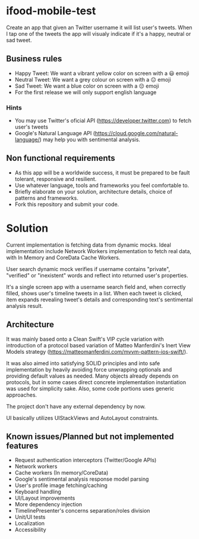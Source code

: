 # ifood-mobile-test
Create an app that given an Twitter username it will list user's tweets. When I tap one of the tweets the app will visualy indicate if it's a happy, neutral or sad tweet.

## Business rules
* Happy Tweet: We want a vibrant yellow color on screen with a 😃 emoji
* Neutral Tweet: We want a grey colour on screen with a 😐 emoji
* Sad Tweet: We want a blue color on screen with a 😔 emoji
* For the first release we will only support english language

### Hints
* You may use Twitter's oficial API (https://developer.twitter.com) to fetch user's tweets 
* Google's Natural Language API (https://cloud.google.com/natural-language/) may help you with sentimental analysis.

## Non functional requirements
* As this app will be a worldwide success, it must be prepared to be fault tolerant, responsive and resilient.
* Use whatever language, tools and frameworks you feel comfortable to.
* Briefly elaborate on your solution, architecture details, choice of patterns and frameworks.
* Fork this repository and submit your code.

# Solution
Current implementation is fetching data from dynamic mocks. Ideal implementation include Network Workers implementation to fetch real data, with In Memory and CoreData Cache Workers.

User search dynamic mock verifies if username contains "private", "verified" or "inexistent" words and reflect into returned user's properties.

It's a single screen app with a username search field and, when correctly filled, shows user's timeline tweets in a list. When each tweet is clicked, item expands revealing tweet's details and corresponding text's sentimental analysis result.

## Architecture
It was mainly based onto a Clean Swift's VIP cycle variation with introduction of a protocol based variation of Matteo Manferdini's Inert View Models strategy (https://matteomanferdini.com/mvvm-pattern-ios-swift/).

It was also aimed into satisfying SOLID principles and into safe implementation by heavily avoiding force unwrapping optionals and providing default values as needed. Many objects already depends on protocols, but in some cases direct concrete implementation instantiation was used for simplicity sake. Also, some code portions uses generic approaches.

The project don't have any external dependency by now.

UI basically utilizes UIStackViews and AutoLayout constraints.

## Known issues/Planned but not implemented features
* Request authentication interceptors (Twitter/Google APIs)
* Network workers
* Cache workers (In memory/CoreData)
* Google's sentimental analysis response model parsing
* User's profile image fetching/caching
* Keyboard handling
* UI/Layout improvements
* More dependency injection
* TimelinePresenter's concerns separation/roles division
* Unit/UI tests
* Localization
* Accessibility
